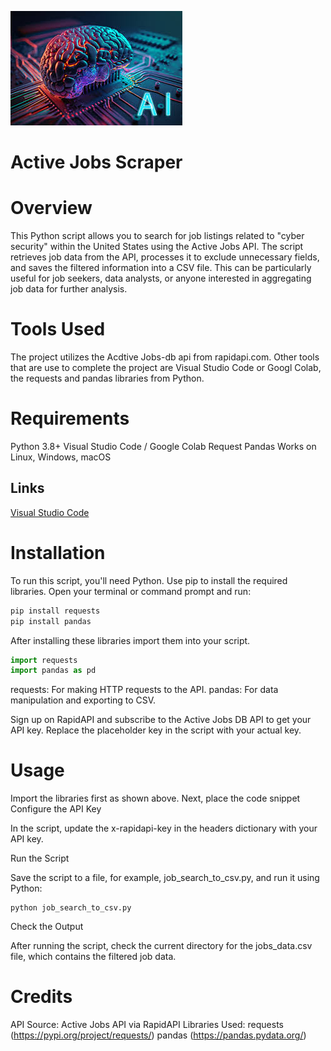 ![ai](ai.jpg)

# Active Jobs Scraper

#  Overview
This Python script allows you to search for job listings related to "cyber security" within the United States using the Active Jobs API. The script retrieves job data from the API, processes it to exclude unnecessary fields, and saves the filtered information into a CSV file. This can be particularly useful for job seekers, data analysts, or anyone interested in aggregating job data for further analysis.

# Tools Used
The project utilizes the Acdtive Jobs-db api from rapidapi.com. Other tools that are use to complete the project are Visual Studio Code or Googl Colab, the requests and pandas libraries from Python.

# Requirements
Python 3.8+
Visual Studio Code / Google Colab
Request
Pandas
Works on Linux, Windows, macOS

## Links
<!-- links -->
[Visual Studio Code](https://code.visualstudio.com/download)

# Installation
To run this script, you'll need Python. Use pip to install the required libraries. Open your terminal or command prompt and run:

```python
pip install requests
pip install pandas
```
After installing these libraries import them into your script.

```python
import requests
import pandas as pd
```
requests: For making HTTP requests to the API.
pandas: For data manipulation and exporting to CSV.

Sign up on RapidAPI and subscribe to the Active Jobs DB API to get your API key. Replace the placeholder key in the script with your actual key.

# Usage
Import the libraries first as shown above. Next, place the code snippet 
Configure the API Key

In the script, update the x-rapidapi-key in the headers dictionary with your API key.

Run the Script

Save the script to a file, for example, job_search_to_csv.py, and run it using Python:

```
python job_search_to_csv.py
```
Check the Output

After running the script, check the current directory for the jobs_data.csv file, which contains the filtered job data.

# Credits
API Source: Active Jobs API via RapidAPI
Libraries Used:
requests (https://pypi.org/project/requests/)
pandas (https://pandas.pydata.org/)
